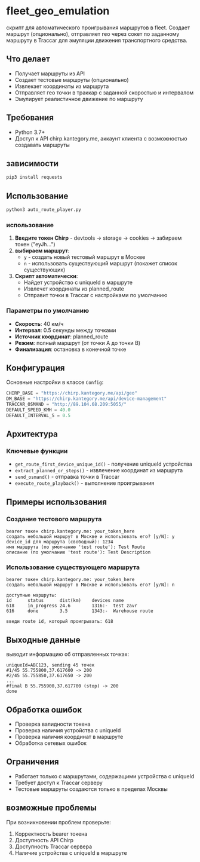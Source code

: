 # fleet_geo_emulation
скрипт для автоматического проигрывания маршрутов в fleet. Создает маршрут (опционально), отправляет гео через сокет по заданному маршруту в Traccar для эмуляции движения транспортного средства.

## Что делает

- Получает маршруты из API
- Создает тестовые маршруты (опционально)
- Извлекает координаты из маршрута
- Отправляет гео точки в траккар с заданной скоростью и интервалом
- Эмулирует реалистичное движение по маршруту

## Требования

- Python 3.7+
- Доступ к API chirp.kantegory.me, аккаунт клиента с возможностью создавать маршруты

## зависимости

```bash
pip3 install requests
```

## Использование

```bash
python3 auto_route_player.py
```

### использование

1. **Введите токен Chirp** - devtools -> storage -> cookies -> забираем токен ("eyJh...")
2. **выбираем маршрут**:
   - `y` - создать новый тестовый маршрут в Москве
   - `n` - использовать существующий маршрут (покажет список существующих)
3. **Скрипт автоматически**:
   - Найдет устройство с uniqueId в маршруте
   - Извлечет координаты из planned_route
   - Отправит точки в Traccar с настройками по умолчанию

### Параметры по умолчанию

- **Скорость**: 40 км/ч
- **Интервал**: 0.5 секунды между точками
- **Источник координат**: planned_route
- **Режим**: полный маршрут (от точки A до точки B)
- **Финализация**: остановка в конечной точке

## Конфигурация

Основные настройки в классе `Config`:

```python
CHIRP_BASE = "https://chirp.kantegory.me/api/geo"
DM_BASE = "https://chirp.kantegory.me/api/device-management" 
TRACCAR_OSMAND = "http://89.104.68.209:5055/"
DEFAULT_SPEED_KMH = 40.0
DEFAULT_INTERVAL_S = 0.5
```

## Архитектура

### Ключевые функции

- `get_route_first_device_unique_id()` - получение uniqueId устройства
- `extract_planned_or_steps()` - извлечение координат из маршрута
- `send_osmand()` - отправка точки в Traccar
- `execute_route_playback()` - выполнение проигрывания

## Примеры использования

### Создание тестового маршрута

```
bearer токен chirp.kantegory.me: your_token_here
создать небольшой маршрут в Москве и использовать его? [y/N]: y
device_id для маршрута (свободный): 1234
имя маршрута (по умолчанию 'test route'): Test Route
описание (по умолчанию 'test route'): Test Description
```

### Использование существующего маршрута

```
bearer токен chirp.kantegory.me: your_token_here
создать небольшой маршрут в Москве и использовать его? [y/N]: n

доступные маршруты:
id      status      dist(km)    devices name
618     in_progress 24.6        1316:-  test zavr
616     done        3.5         1343:-  Warehouse route

введи route id, который проигрывать: 618
```

## Выходные данные

 выводит информацию об отправленных точках:

```
uniqueId=ABC123, sending 45 точек
#1/45 55.755800,37.617600 -> 200
#2/45 55.755850,37.617650 -> 200
...
#final B 55.755900,37.617700 (stop) -> 200
done
```

## Обработка ошибок

- Проверка валидности токена
- Проверка наличия устройства с uniqueId
- Проверка наличия координат в маршруте
- Обработка сетевых ошибок

## Ограничения

- Работает только с маршрутами, содержащими устройства с uniqueId
- Требует доступ к Traccar серверу
- Тестовые маршруты создаются только в пределах Москвы

## возможные проблемы

При возникновении проблем проверьте:
1. Корректность bearer токена
2. Доступность API Chirp
3. Доступность Traccar сервера
4. Наличие устройства с uniqueId в маршруте
